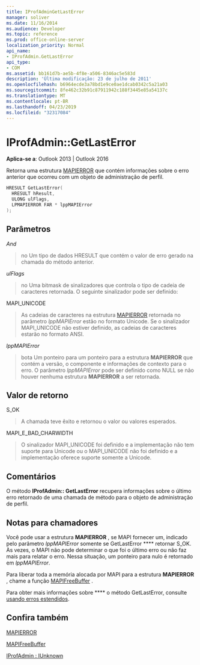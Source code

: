 ```yaml
---
title: IProfAdminGetLastError
manager: soliver
ms.date: 11/16/2014
ms.audience: Developer
ms.topic: reference
ms.prod: office-online-server
localization_priority: Normal
api_name:
- IProfAdmin.GetLastError
api_type:
- COM
ms.assetid: bb161d7b-ae5b-4f8e-a506-8346ac5e583d
description: 'Última modificação: 23 de julho de 2011'
ms.openlocfilehash: b6964ecde3a78bd1e9ce0ae1dcab0342c5a21a03
ms.sourcegitcommit: 8fe462c32b91c87911942c188f3445e85a54137c
ms.translationtype: MT
ms.contentlocale: pt-BR
ms.lasthandoff: 04/23/2019
ms.locfileid: "32317084"
---
```

# <a name="iprofadmingetlasterror"></a>IProfAdmin::GetLastError

  
  
**Aplica-se a**: Outlook 2013 | Outlook 2016 
  
Retorna uma estrutura [MAPIERROR](mapierror.md) que contém informações sobre o erro anterior que ocorreu com um objeto de administração de perfil. 
  
```cpp
HRESULT GetLastError(
  HRESULT hResult,
  ULONG ulFlags,
  LPMAPIERROR FAR * lppMAPIError
);
```

## <a name="parameters"></a>Parâmetros

 _And_
  
> no Um tipo de dados HRESULT que contém o valor de erro gerado na chamada do método anterior.
    
 _ulFlags_
  
> no Uma bitmask de sinalizadores que controla o tipo de cadeia de caracteres retornada. O seguinte sinalizador pode ser definido:
    
MAPI_UNICODE 
  
> As cadeias de caracteres na estrutura [MAPIERROR](mapierror.md) retornada no parâmetro _lppMAPIError_ estão no formato Unicode. Se o sinalizador MAPI_UNICODE não estiver definido, as cadeias de caracteres estarão no formato ANSI. 
    
 _lppMAPIError_
  
> bota Um ponteiro para um ponteiro para a estrutura **MAPIERROR** que contém a versão, o componente e informações de contexto para o erro. O parâmetro _lppMAPIError_ pode ser definido como NULL se não houver nenhuma estrutura **MAPIERROR** a ser retornada. 
    
## <a name="return-value"></a>Valor de retorno

S_OK 
  
> A chamada teve êxito e retornou o valor ou valores esperados.
    
MAPI_E_BAD_CHARWIDTH 
  
> O sinalizador MAPI_UNICODE foi definido e a implementação não tem suporte para Unicode ou o MAPI_UNICODE não foi definido e a implementação oferece suporte somente a Unicode.
    
## <a name="remarks"></a>Comentários

O método **IProfAdmin:: GetLastError** recupera informações sobre o último erro retornado de uma chamada de método para o objeto de administração de perfil. 
  
## <a name="notes-to-callers"></a>Notas para chamadores

Você pode usar a estrutura **MAPIERROR** , se MAPI fornecer um, indicado pelo parâmetro _lppMAPIError_ somente se GetLastError **** retornar S_OK. Às vezes, o MAPI não pode determinar o que foi o último erro ou não faz mais para relatar o erro. Nessa situação, um ponteiro para nulo é retornado em _lppMAPIError_. 
  
Para liberar toda a memória alocada por MAPI para a estrutura **MAPIERROR** , chame a função [MAPIFreeBuffer](mapifreebuffer.md) . 
  
Para obter mais informações sobre **** o método GetLastError, consulte [usando erros estendidos](mapi-extended-errors.md).
  
## <a name="see-also"></a>Confira também



[MAPIERROR](mapierror.md)
  
[MAPIFreeBuffer](mapifreebuffer.md)
  
[IProfAdmin : IUnknown](iprofadminiunknown.md)

